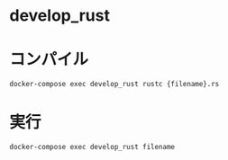 # develop_rust

# コンパイル

```:bash
docker-compose exec develop_rust rustc {filename}.rs
```

# 実行

```
docker-compose exec develop_rust filename
```